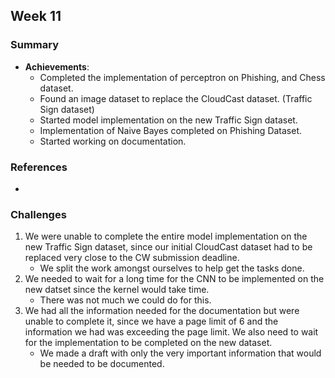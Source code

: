 ## Week 11

### Summary

- **Achievements**:
  - Completed the implementation of perceptron on Phishing, and Chess dataset.
  - Found an image dataset to replace the CloudCast dataset. (Traffic Sign dataset)
  - Started model implementation on the new Traffic Sign dataset.
  - Implementation of Naive Bayes completed on Phishing Dataset.
  - Started working on documentation.

### References

- 

### Challenges

1. We were unable to complete the entire model implementation on the new Traffic Sign dataset, since our initial CloudCast dataset had to be replaced very close to the CW submission deadline.
	- We split the work amongst ourselves to help get the tasks done.
2.  We needed to wait for a long time for the CNN to be implemented on the new datset since the kernel would take time.
     - There was not much we could do for this.     
3. We had all the information needed for the documentation but were unable to complete it,  since we have a page limit of 6 and the information we had was exceeding the page limit. We also need to wait for the implementation to be completed on the new dataset.
     - We made a draft with only the very important information that would be needed to be documented.


